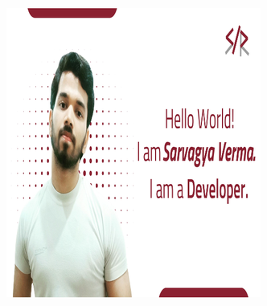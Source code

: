 <img src="https://github.com/srockstech/srockstech/blob/main/images/Header.jpg" width="1024" height="576">